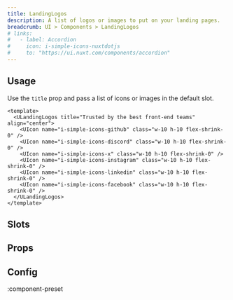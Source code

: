 ```yaml
---
title: LandingLogos
description: A list of logos or images to put on your landing pages.
breadcrumb: UI > Components > LandingLogos
# links:
#   - label: Accordion
#     icon: i-simple-icons-nuxtdotjs
#     to: "https://ui.nuxt.com/components/accordion"
---
```


## Usage

Use the `title` prop and pass a list of icons or images in the default slot.

```vue [example.vue]
<template>
  <ULandingLogos title="Trusted by the best front-end teams" align="center">
    <UIcon name="i-simple-icons-github" class="w-10 h-10 flex-shrink-0" />
    <UIcon name="i-simple-icons-discord" class="w-10 h-10 flex-shrink-0" />
    <UIcon name="i-simple-icons-x" class="w-10 h-10 flex-shrink-0" />
    <UIcon name="i-simple-icons-instagram" class="w-10 h-10 flex-shrink-0" />
    <UIcon name="i-simple-icons-linkedin" class="w-10 h-10 flex-shrink-0" />
    <UIcon name="i-simple-icons-facebook" class="w-10 h-10 flex-shrink-0" />
  </ULandingLogos>
</template>
```

## Slots

<!-- component-slots -->

## Props

<!-- components-props -->

## Config

:component-preset
